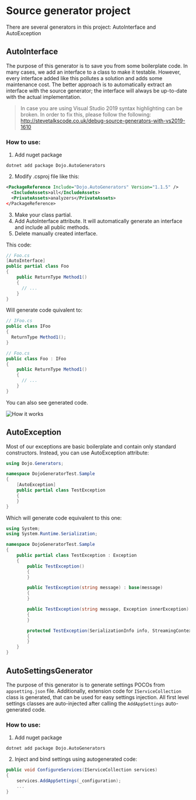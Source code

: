 # Source generator project
There are several generators in this project: AutoInterface and AutoException

## AutoInterface
The purpose of this generator is to save you from some boilerplate code. In many cases, we add an interface to a class to make it testable. However, every interface added like this pollutes a solution and adds some maintenance cost. The better approach is to automatically extract an interface with the source generator; the interface will always be up-to-date with the actual implementation.

> In case you are using Visual Studio 2019 syntax highlighting can be broken. In order to fix this, please follow the following: http://stevetalkscode.co.uk/debug-source-generators-with-vs2019-1610

### How to use:

1. Add nuget package
``` CMD
dotnet add package Dojo.AutoGenerators
```
2. Modify .csproj file like this:
``` XML
<PackageReference Include="Dojo.AutoGenerators" Version="1.1.5" />
  <IncludeAssets>all</IncludeAssets>
  <PrivateAssets>analyzers</PrivateAssets>
</PackageReference>
```
3. Make your class partial.
4. Add AutoInterface attribute. It will automatically generate an interface and include all public methods.
5. Delete manually created interface.

This code:
``` C#
// Foo.cs
[AutoInterface]
public partial class Foo
{
    public ReturnType Method1()
    {
      // ...
    }
}
```

Will generate code quivalent to:
``` C#
// IFoo.cs
public class IFoo
{
  ReturnType Method1();
}

// Foo.cs
public class Foo : IFoo
{
    public ReturnType Method1()
    {
      // ...
    }
}
```

You can also see generated code.

![How it works](https://media.giphy.com/media/DobQpPeWBJqWMPn53U/giphy.gif?cid=790b7611cc049fdc53d7c174ebee7b670d95860885590fb8&rid=giphy.gif&ct=g)


## AutoException
Most of our exceptions are basic boilerplate and contain only standard constructors.
Instead, you can use AutoException attribute:

``` C#
using Dojo.Generators;

namespace DojoGeneratorTest.Sample
{
    [AutoException]
    public partial class TestException
    {
    }
}
```

Which will generate code equivalent to this one:
``` C#
using System;
using System.Runtime.Serialization;

namespace DojoGeneratorTest.Sample
{
    public partial class TestException : Exception
    {
        public TestException()
        {
        }

        public TestException(string message) : base(message)
        {
        }

        public TestException(string message, Exception innerException) : base(message, innerException)
        {
        }

        protected TestException(SerializationInfo info, StreamingContext context) : base(info, context)
        {
        }
    }
}
```

## AutoSettingsGenerator
The purpose of this generator is to generate settings POCOs from `appsetting.json` file. Additionally, extension code 
for `IServiceCollection` class is generated, that can be used for easy settings injection. All first level settings classes are auto-injected 
after calling the `AddAppSettings` auto-generated code.

### How to use:
1. Add nuget package
``` CMD
dotnet add package Dojo.AutoGenerators
```
2. Inject and bind settings using autogenerated code:
``` C#
public void ConfigureServices(IServiceCollection services)
{
    services.AddAppSettings(_configuration);
    ...
}
```
